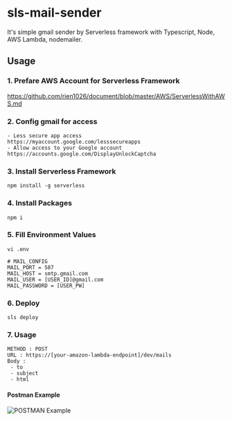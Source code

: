 # sls-mail-sender
It's simple gmail sender by Serverless framework
with Typescript, Node, AWS Lambda, nodemailer.

## Usage
### 1. Prefare AWS Account for Serverless Framework
https://github.com/rien1026/document/blob/master/AWS/ServerlessWithAWS.md
### 2. Config gmail for access
```
- Less secure app access
https://myaccount.google.com/lesssecureapps
- Allow access to your Google account
https://accounts.google.com/DisplayUnlockCaptcha
```
### 3. Install Serverless Framework
```
npm install -g serverless
```
### 4. Install Packages
```
npm i
```
### 5. Fill Environment Values
```
vi .env

# MAIL_CONFIG
MAIL_PORT = 587
MAIL_HOST = smtp.gmail.com
MAIL_USER = [USER_ID]@gmail.com
MAIL_PASSWORD = [USER_PW]
```
### 6. Deploy
```
sls deploy
```
### 7. Usage
```
METHOD : POST 
URL : https://[your-amazon-lambda-endpoint]/dev/mails
Body : 
 - to
 - subject
 - html
```
#### Postman Example
![POSTMAN Example](https://csy-image-uploader-bucket.s3.ap-northeast-2.amazonaws.com/image/sls-mail-sender-usage-example.PNG)

